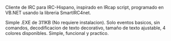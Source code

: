 Cliente de IRC para IRC-Hispano, inspirado en IRcap script, programado en VB.NET usando la libreria SmartIRC4net.

Simple .EXE de 311KB (No requiere instalacion). Solo eventos basicos, sin comandos, decodificacion de texto decorativo, tamaño de texto ajustable, 4 colores disponibles. Simple, funcional y practico.
